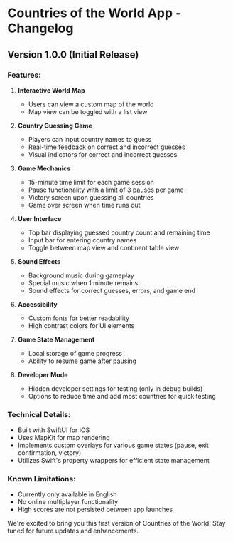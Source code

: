 # Countries of the World App - Changelog

## Version 1.0.0 (Initial Release)

### Features:

1. **Interactive World Map**
   - Users can view a custom map of the world
   - Map view can be toggled with a list view

2. **Country Guessing Game**
   - Players can input country names to guess
   - Real-time feedback on correct and incorrect guesses
   - Visual indicators for correct and incorrect guesses

3. **Game Mechanics**
   - 15-minute time limit for each game session
   - Pause functionality with a limit of 3 pauses per game
   - Victory screen upon guessing all countries
   - Game over screen when time runs out

4. **User Interface**
   - Top bar displaying guessed country count and remaining time
   - Input bar for entering country names
   - Toggle between map view and continent table view

5. **Sound Effects**
   - Background music during gameplay
   - Special music when 1 minute remains
   - Sound effects for correct guesses, errors, and game end

6. **Accessibility**
   - Custom fonts for better readability
   - High contrast colors for UI elements

7. **Game State Management**
   - Local storage of game progress
   - Ability to resume game after pausing

8. **Developer Mode**
   - Hidden developer settings for testing (only in debug builds)
   - Options to reduce time and add most countries for quick testing

### Technical Details:
- Built with SwiftUI for iOS
- Uses MapKit for map rendering
- Implements custom overlays for various game states (pause, exit confirmation, victory)
- Utilizes Swift's property wrappers for efficient state management

### Known Limitations:
- Currently only available in English
- No online multiplayer functionality
- High scores are not persisted between app launches

We're excited to bring you this first version of Countries of the World! Stay tuned for future updates and enhancements.
